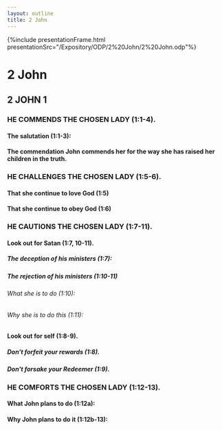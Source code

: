 ```yaml
---
layout: outline
title: 2 John
---
```

{%include presentationFrame.html presentationSrc="/Expository/ODP/2%20John/2%20John.odp"%}

# 2 John
## 2 JOHN 1 
### HE COMMENDS THE CHOSEN LADY (1:1-4). 
####  The salutation (1:1-3): 
####  The commendation John commends her for the way she has raised her children in the truth. 
### HE CHALLENGES THE CHOSEN LADY (1:5-6). 
####  That she continue to love God (1:5) 
####  That she continue to obey God (1:6) 
### HE CAUTIONS THE CHOSEN LADY (1:7-11). 
####  Look out for Satan (1:7, 10-11). 
#####  The deception of his ministers (1:7): 
#####  The rejection of his ministers (1:10-11) 
######  What she is to do (1:10): 
######  Why she is to do this (1:11): 
####  Look out for self (1:8-9). 
#####  Don\'t forfeit your rewards (1:8). 
#####  Don\'t forsake your Redeemer (1:9). 
### HE COMFORTS THE CHOSEN LADY (1:12-13). 
####  What John plans to do (1:12a): 
####  Why John plans to do it (1:12b-13): 
